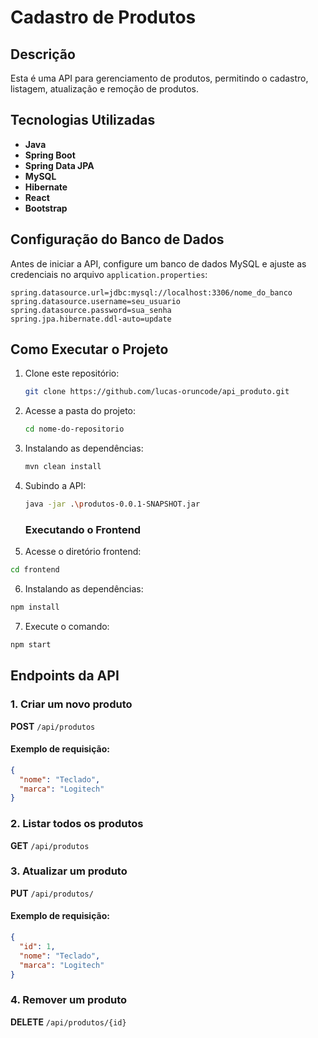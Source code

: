 # Cadastro de Produtos

## Descrição
Esta é uma API para gerenciamento de produtos, permitindo o cadastro, listagem, atualização e remoção de produtos. 

## Tecnologias Utilizadas
- **Java**
- **Spring Boot**
- **Spring Data JPA**
- **MySQL**
- **Hibernate**
- **React**
- **Bootstrap**

## Configuração do Banco de Dados
Antes de iniciar a API, configure um banco de dados MySQL e ajuste as credenciais no arquivo `application.properties`:

```properties
spring.datasource.url=jdbc:mysql://localhost:3306/nome_do_banco
spring.datasource.username=seu_usuario
spring.datasource.password=sua_senha
spring.jpa.hibernate.ddl-auto=update
```

## Como Executar o Projeto
1. Clone este repositório:
   ```sh
   git clone https://github.com/lucas-oruncode/api_produto.git
   ```
2. Acesse a pasta do projeto:
   ```sh
   cd nome-do-repositorio
   ```
3. Instalando as dependências:
   ```sh
   mvn clean install
   ```
4. Subindo a API:
   ```sh
   java -jar .\produtos-0.0.1-SNAPSHOT.jar
   ```

   ### Executando o Frontend 
5.  Acesse o diretório frontend:
   ```sh
   cd frontend
   ```
6.  Instalando as dependências:
   ```sh
   npm install
   ```
7.  Execute o comando:
   ```sh
   npm start
   ```

## Endpoints da API

### 1. Criar um novo produto
**POST** `/api/produtos`
#### Exemplo de requisição:
```json
{
  "nome": "Teclado",
  "marca": "Logitech"
}
```

### 2. Listar todos os produtos
**GET** `/api/produtos`

### 3. Atualizar um produto
**PUT** `/api/produtos/`
#### Exemplo de requisição:
```json
{
  "id": 1,
  "nome": "Teclado",
  "marca": "Logitech"
}
```

### 4. Remover um produto
**DELETE** `/api/produtos/{id}`
